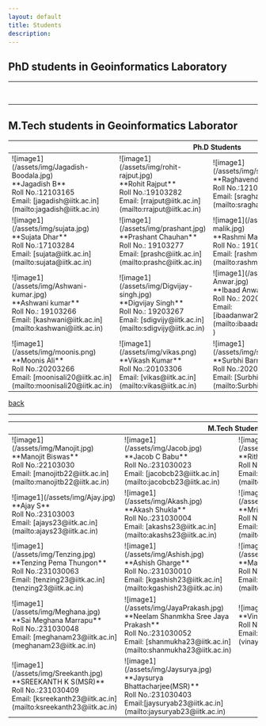 ```yaml
---
layout: default
title: Students
description:
---
```

## PhD students in Geoinformatics Laboratory


* * *
<table>
<colgroup>
<col width="25%" />
<col width="25%" />
<col width="25%" />
<col width="25%" />
</colgroup>
<thead>
<tr class="header">
<th colspan="4">Ph.D Students</th>
</tr>
</thead>
<tbody>
<tr>


<td markdown="span">![image1](/assets/img/Jagadish-Boodala.jpg)<br>
**Jagadish B**<br>
Roll No.:12103165<br>
Email: [jagadish@iitk.ac.in](mailto:jagadish@iitk.ac.in)<br>


</td>
<td markdown="span">![image1](/assets/img/rohit-rajput.jpg)<br>
**Rohit Rajput**<br>
Roll No.:19103282 <br>
Email: [rrajput@iitk.ac.in](mailto:rrajput@iitk.ac.in)<br>

</td>
<td markdown="span">![image1](/assets/img/sraghav.jpg)<br>
**Raghavendra Sara**<br>
Roll No.:12103169 <br>
Email: [sraghav@iitk.ac.in](mailto:sraghav@iitk.ac.in)<br>

</td>
<td markdown="span">![image1](/assets/img/naveen.jpg)<br>
**Naveen R**<br>
Roll No.:12103166 <br>
Email: [naveenr@iitk.ac.in](mailto:naveenr@iitk.ac.in)<br>

</td>
</tr>
<tr>
<td markdown="span">![image1](/assets/img/sujata.jpg)<br>
**Sujata Dhar**<br>
Roll No.:17103284<br>
Email: [sujata@iitk.ac.in](mailto:sujata@iitk.ac.in)<br>

</td>
<td markdown="span">![image1](/assets/img/prashant.jpg)<br>
**Prashant Chauhan**<br>
Roll No.: 19103277 <br>
Email: [prashc@iitk.ac.in](mailto:prashc@iitk.ac.in)<br>

</td>
<td markdown="span">![image1](/assets/img/rashmi-malik.jpg)<br>
**Rashmi Malik**<br>
Roll No.: 19103281 <br>
Email: [rashmi@iitk.ac.in](mailto:rashmi@iitk.ac.in)<br>

</td>
<td markdown="span">![image1](/assets/img/Sunil-Kumar.jpg)<br>
**Sunil Kumar**<br>
Roll No.: 19203270<br>
Email: [sunkmr@iitk.ac.in ](mailto:  sunkmr@iitk.ac.in)<br>

</td>
</tr>
<tr>
<td markdown="span">![image1](/assets/img/Ashwani-kumar.jpg)<br>
**Ashwani kumar**<br>
Roll No.: 19103266 <br>
Email: [kashwani@iitk.ac.in](mailto:kashwani@iitk.ac.in)<br>

</td>
<td markdown="span">![image1](/assets/img/Digvijay-singh.jpg)<br>
**Digvijay Singh**<br>
Roll No.: 19203267 <br>
Email: [sdigvijy@iitk.ac.in](mailto:sdigvijy@iitk.ac.in)<br>

</td>
<td markdown="span">![image1](/assets/img/Ibaad-Anwar.jpg)<br>
**Ibaad Anwar**<br>
Roll No.: 20203263<br>
Email: [ibaadanwar20@iitk.ac.in](mailto:ibaadanwar20@iitk.ac.in )<br>

</td>
<td markdown="span">![image1](/assets/img/Arnab-Laha-2.jpg)<br>
**Arnab Laha**<br>
Roll No.: 19203265 <br>
Email: [alaha@iitk.ac.in](mailto:alaha@iitk.ac.in)<br>

</td>
</tr>
<tr>
<td markdown="span">![image1](/assets/img/moonis.png)<br>
**Moonis Ali**<br>
Roll No.:20203266<br>
Email: [moonisali20@iitk.ac.in](mailto:moonisali20@iitk.ac.in)<br>

</td>
<td markdown="span">![image1](/assets/img/vikas.png)<br>
**Vikash Kumar**<br>
Roll No.:20103306<br>
Email: [vikas@iitk.ac.in](mailto:vikas@iitk.ac.in)<br>

</td>
<td markdown="span">![image1](/assets/img/surbhi.png)<br>
**Surbhi Barnwal**<br>
Roll No.:20203273<br>
Email: [Surbhib20@iitk.ac.in](mailto:Surbhib20@iitk.ac.in)<br>

</td>
<td markdown="span">![image1](/assets/img/vivekanand.png)<br>
**Vivek Anand**<br>
Roll No.:21103276<br>
Email: [viveka21@iitk.ac.in](mailto:viveka21@iitk.ac.in)<br>

</td>
<br>



* * *
## M.Tech students in Geoinformatics Laborator

<table>
<colgroup>
<col width="25%" />
<col width="25%" />
<col width="25%" />
<col width="25%" />
</colgroup>
<thead>
<tr class="header">
<th colspan="4">M.Tech Students</th>
</tr>
</thead>
<tbody>
<tr>

<td markdown="span">![image1](/assets/img/Manojit.jpg)<br>
**Manojit Biswas**<br>
Roll No.:22103030<br>
Email: [manojitb22@iitk.ac.in](mailto:manojitb22@iitk.ac.in)<br>

</td>
<td markdown="span">![image1](/assets/img/Jacob.jpg)<br>
**Jacob C Babu**<br>
Roll No.:231030023<br>
Email: [jacobcb23@iitk.ac.in](mailto:jacobcb23@iitk.ac.in)<br>

</td>
<td markdown="span">![image1](/assets/img/Rithvik.jpg)<br>
**Rithvik L**<br>
Roll No.:231030045<br>	
Email: [rithvikl23@iitk.ac.in](mailto:rithvikl23@iitk.ac.in)<br>

</td>
<td markdown="span">![image1](/assets/img/Saize.jpeg)<br>
**Mohammad Saize Ali**<br>
Roll No.:231030037<br>
Email:[msaizeali23@iitk.ac.in](mailto:msaizeali23@iitk.ac.in)<br>

</td>
</tr>
<tr>

<td markdown="span">![image1](/assets/img/Ajay.jpg)<br>
**Ajay S**<br>
Roll No.:23103003<br>
Email: [ajays23@iitk.ac.in](mailto:ajays23@iitk.ac.in)<br>

</td>
<td markdown="span">![image1](/assets/img/Akash.jpg)<br>
**Akash Shukla**<br>
Roll No.:231030004<br>
Email: [akashs23@iitk.ac.in](mailto:akashs23@iitk.ac.in)<br>

</td>
<td markdown="span">![image1](/assets/img/Mriganka.jpg)<br>
**Mriganka Shekhar Barman**<br>
Roll No.:231030038<br>	
Email: [mrigankasb23@iitk.ac.in](mailto:mrigankasb23@iitk.ac.in)<br>

</td>
<td markdown="span">![image1](/assets/img/Arunabh.jpg)<br>
**Arunabh Dihingia**<br>
Roll No.:231030008<br>
Email:[arunabhd23@iitk.ac.in](mailto:arunabhd23@iitk.ac.in)<br>

</td>
</tr>
<tr>
<td markdown="span">![image1](/assets/img/Tenzing.jpg)<br>
**Tenzing Pema Thungon**<br>
Roll No.:231030063<br>	
Email: [tenzing23@iitk.ac.in](tenzing23@iitk.ac.in)<br>

</td>
<td markdown="span">![image1](/assets/img/Ashish.jpg)<br>
**Ashish Gharge**<br>
Roll No.:231030010<br>
Email: [kgashish23@iitk.ac.in](mailto:kgashish23@iitk.ac.in)<br>

</td>
<td markdown="span">![image1](/assets/img/Manoneet.jpeg)<br>
**Manoneet Gawali**<br>
Roll No.:231030035<br>	
Email: [manoneetag23@iitk.ac.in](mailto:manoneetag23@iitk.ac.in)<br>

</td>
<td markdown="span">![image1](/assets/img/Chaitanya.jpeg)<br>
**Chaitanya Kumar**<br>
Roll No.:231030015<br>	
Email: [chaitanyak23@iitk.ac.in](mailto:chaitanyak23@iitk.ac.in)<br>

</td>
</tr>
<tr>
<td markdown="span">![image1](/assets/img/Meghana.jpg)<br>
**Sai Meghana Marrapu**<br>
Roll No.:231030048<br>	
Email: [meghanam23@iitk.ac.in](meghanam23@iitk.ac.in)<br>

</td>
<td markdown="span">![image1](/assets/img/JayaPrakash.jpg)<br>
**Neelam Shanmkha Sree Jaya Prakash**<br>
Roll No.:231030052<br>
Email: [shanmukha23@iitk.ac.in](mailto:shanmukha23@iitk.ac.in)<br>

</td>
<td markdown="span">![image1](/assets/img/Vinay.jpg)<br>
**Vinay Rajesh Auti**<br>
Roll No.:231030066<br>	
Email: [vinayr23@iitk.ac.in](vinayr23@iitk.ac.in)<br>

</td>
<td markdown="span">![image1](/assets/img/Shubham.jpg)<br>
**Shubham Mishra(MSR)**<br>
Roll No.:231030407<br>
Email:[shubhamm23@iitk.ac.in](mailto:shubhamm23@iitk.ac.in)<br>

</td>
</tr>
<tr>
<td markdown="span">![image1](/assets/img/Sreekanth.jpg)<br>
**SREEKANTH K S(MSR)**<br>
Roll No.:231030409<br>	
Email: [ksreekanth23@iitk.ac.in](mailto:ksreekanth23@iitk.ac.in)<br>

</td>
<td markdown="span">![image1](/assets/img/Jaysurya.jpg)<br>
**Jaysurya Bhattacharjee(MSR)**<br>
Roll No.:231030403<br>
Email:[jaysuryab23@iitk.ac.in](mailto:jaysuryab23@iitk.ac.in)<br>

</td>
<td markdown="span"></td>
<td markdown="span"></td>
</tr>

[back](./)
* * *



